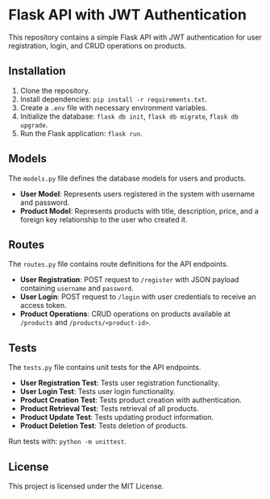 # Flask API with JWT Authentication

This repository contains a simple Flask API with JWT authentication for user registration, login, and CRUD operations on products.

## Installation

1. Clone the repository.
2. Install dependencies: `pip install -r requirements.txt`.
3. Create a `.env` file with necessary environment variables.
4. Initialize the database: `flask db init`, `flask db migrate`, `flask db upgrade`.
5. Run the Flask application: `flask run`.

## Models

The `models.py` file defines the database models for users and products.

- **User Model**: Represents users registered in the system with username and password.
- **Product Model**: Represents products with title, description, price, and a foreign key relationship to the user who created it.

## Routes

The `routes.py` file contains route definitions for the API endpoints.

- **User Registration**: POST request to `/register` with JSON payload containing `username` and `password`.
- **User Login**: POST request to `/login` with user credentials to receive an access token.
- **Product Operations**: CRUD operations on products available at `/products` and `/products/<product-id>`.

## Tests

The `tests.py` file contains unit tests for the API endpoints.

- **User Registration Test**: Tests user registration functionality.
- **User Login Test**: Tests user login functionality.
- **Product Creation Test**: Tests product creation with authentication.
- **Product Retrieval Test**: Tests retrieval of all products.
- **Product Update Test**: Tests updating product information.
- **Product Deletion Test**: Tests deletion of products.

Run tests with: `python -m unittest`.

## License

This project is licensed under the MIT License.
